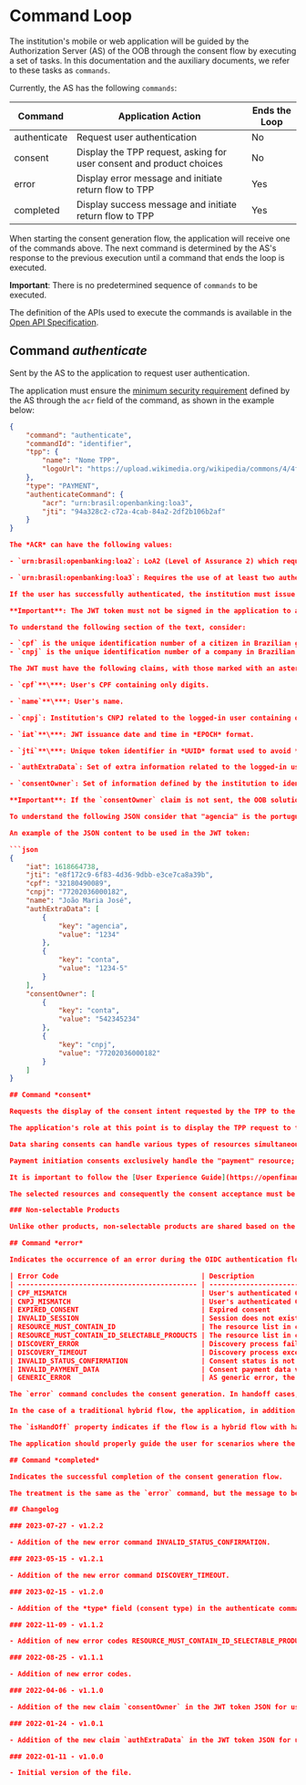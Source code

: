 # Command Loop

The institution's mobile or web application will be guided by the Authorization Server (AS) of the OOB through the consent flow by executing a set of tasks. In this documentation and the auxiliary documents, we refer to these tasks as `commands`.

Currently, the AS has the following `commands`:

| Command      | Application Action                                                              | Ends the Loop  |
| ------------ | --------------------------------------------------------------------------------| -------------- |
| authenticate | Request user authentication                                                     | No             |
| consent      | Display the TPP request, asking for user consent and product choices            | No             |
| error        | Display error message and initiate return flow to TPP                           | Yes            |
| completed    | Display success message and initiate return flow to TPP                         | Yes            |

When starting the consent generation flow, the application will receive one of the commands above. The next command is determined by the AS's response to the previous execution until a command that ends the loop is executed.

**Important**: There is no predetermined sequence of `commands` to be executed.

The definition of the APIs used to execute the commands is available in the [Open API Specification](./oas-webapp2as.yaml).

## Command *authenticate*

Sent by the AS to the application to request user authentication.

The application must ensure the [minimum security requirement](https://openfinancebrasil.atlassian.net/wiki/spaces/OF/pages/240648193/Seguran+a) defined by the AS through the `acr` field of the command, as shown in the example below:

```json
{
    "command": "authenticate",
    "commandId": "identifier",
    "tpp": {
        "name": "Nome TPP",
        "logoUrl": "https://upload.wikimedia.org/wikipedia/commons/4/4f/SVG_Logo.svg"
    },
    "type": "PAYMENT",
    "authenticateCommand": {
        "acr": "urn:brasil:openbanking:loa3",
        "jti": "94a328c2-c72a-4cab-84a2-2df2b106b2af"
    }
}

The *ACR* can have the following values:

- `urn:brasil:openbanking:loa2`: LoA2 (Level of Assurance 2) which requires the user to be authenticated with at least one authentication factor.

- `urn:brasil:openbanking:loa3`: Requires the use of at least two authentication factors.

If the user has successfully authenticated, the institution must issue a signed JWT token and send it to the AS through the API `PUT /app/commands/{id}/authentication`, where `id` is the `commandId` of the executed command.

**Important**: The JWT token must not be signed in the application to avoid exposing the private signing key. The public key used must be exposed via a URL containing the *JWKS* to be configured through the property [`customer/federationJwksUrl`](../deploy/oob-authorization-server/readme.md#customerfederationjwksurl).

To understand the following section of the text, consider:

- `cpf` is the unique identification number of a citizen in Brazilian government registers
- `cnpj` is the unique identification number of a company in Brazilian government registers

The JWT must have the following claims, with those marked with an asterisk being mandatory:

- `cpf`**\***: User's CPF containing only digits.

- `name`**\***: User's name.

- `cnpj`: Institution's CNPJ related to the logged-in user containing only digits.

- `iat`**\***: JWT issuance date and time in *EPOCH* format.

- `jti`**\***: Unique token identifier in *UUID* format used to avoid *replay-attacks*. It must be filled with the same value received from the AS in the command.

- `authExtraData`: Set of extra information related to the logged-in user represented by an array of key/value dictionaries with two mandatory fields, `key` and `value`. It should be used to send user credentials if the institution does not use *cpf* or *cnpj* for authentication.

- `consentOwner`: Set of information defined by the institution to identify the consent owner, such as agency, account, CPF, and/or CNPJ. It consists of an array of key/value dictionaries with two mandatory fields, `key` and `value`. This field is used for consent consultation via the [Backoffice API](../backoffice-portal/apis-backoffice/readme.md).

**Important**: If the `consentOwner` claim is not sent, the OOB solution will use the user's `cpf` and `cnpj` to define the consent owner.

To understand the following JSON consider that "agencia" is the portuguese term for bank's branch of an account holder, and "conta" is its account numeric identification. 

An example of the JSON content to be used in the JWT token:

```json
{
    "iat": 1618664738,
    "jti": "e8f172c9-6f83-4d36-9dbb-e3ce7ca8a39b",
    "cpf": "32180490089",
    "cnpj": "77202036000182",
    "name": "João Maria José",
    "authExtraData": [
        {
            "key": "agencia",
            "value": "1234"
        },
        {
            "key": "conta",
            "value": "1234-5"
        }
    ],
    "consentOwner": [
        {
            "key": "conta",
            "value": "542345234"
        },
        {
            "key": "cnpj",
            "value": "77202036000182"
        }
    ]
}

## Command *consent*

Requests the display of the consent intent requested by the TPP to the institution. The consent information is returned along with the command, in addition to the TPP's information, the institution's brand (for installations with multi-brand support), and, for data sharing consents, descriptive information of the permissions and types of resources requested.

The application's role at this point is to display the TPP request to the user and collect the user's consent in addition to the choice of selectable resources.

Data sharing consents can handle various types of resources simultaneously, and many of these types can be selectable resources. The selectable resources must be displayed for the user to choose whether or not to share each product.

Payment initiation consents exclusively handle the "payment" resource; this type of resource was internally created in the OOB to allow various products as financial sources for payments, decoupled from the exclusivity of using current/savings accounts. The "payment" resources have two extra properties to transmit the balance and the balance currency, allowing the application to display them to facilitate the user's choice of the financial source for the payment in question.

It is important to follow the [User Experience Guide](https://openfinancebrasil.atlassian.net/wiki/spaces/OF/pages/17378535/Guia+de+Experi+ncia+do+Usu+rio) of Open Finance Brazil at this stage.

The selected resources and consequently the consent acceptance must be sent to the AS through the API `PUT /app/command/{id}/consent`.

### Non-selectable Products

Unlike other products, non-selectable products are shared based on the permissions provided in the data-sharing consent. Therefore, during consent approval, they are not selected.

## Command *error*

Indicates the occurrence of an error during the OIDC authentication flow. The error is described in the command and can be known errors of the Open Finance Brazil process or unexpected errors as seen in the table below.

| Error Code                                   | Description                                                                                                 |
| -------------------------------------------- | ----------------------------------------------------------------------------------------------------------- |
| CPF_MISMATCH                                 | User's authenticated CPF differs from the one sent by the TPP in the consent intent                         |
| CNPJ_MISMATCH                                | User's authenticated CNPJ differs from the one sent by the TPP in the consent intent                        |
| EXPIRED_CONSENT                              | Expired consent                                                                                            |
| INVALID_SESSION                              | Session does not exist or expired due to the 10-minute timeout                                              |
| RESOURCE_MUST_CONTAIN_ID                     | The resource list in consent approval must contain at least one ID                                          |
| RESOURCE_MUST_CONTAIN_ID_SELECTABLE_PRODUCTS | The resource list in consent approval must contain at least one ID for each selectable product              |
| DISCOVERY_ERROR                              | Discovery process failure                                                                                   |
| DISCOVERY_TIMEOUT                            | Discovery process exceeded the timeout                                                                      |
| INVALID_STATUS_CONFIRMATION                  | Consent status is not valid for confirmation                                                                |
| INVALID_PAYMENT_DATA                         | Consent payment data validation failure                                                                     |
| GENERIC_ERROR                                | AS generic error, the `message` field contains the error description to be displayed to the user            |

The `error` command concludes the consent generation. In handoff cases, the application should only display the error message to the user and end the consent generation process. The page on the device that initiated the consent process will automatically return to the TPP informing the consent error reason.

In the case of a traditional hybrid flow, the application, in addition to displaying the error message, should also request the device's operating system to open the return URL sent in the command, ensuring that the TPP is informed of the error reason and resumes the flow as expected by the Open Finance Brazil User Experience Guide.

The `isHandOff` property indicates if the flow is a hybrid flow with handoff, and in cases where the value is `false`, the `redirectTo` property, when returned, contains the URL that should be opened in the device's operating system to return to the TPP.

The application should properly guide the user for scenarios where the `redirectTo` property is not present.

## Command *completed*

Indicates the successful completion of the consent generation flow.

The treatment is the same as the `error` command, but the message to be displayed to the user is the success of the consent. The return to the TPP should be handled as described in the `error`.

## Changelog

### 2023-07-27 - v1.2.2

- Addition of the new error command INVALID_STATUS_CONFIRMATION.

### 2023-05-15 - v1.2.1

- Addition of the new error command DISCOVERY_TIMEOUT.

### 2023-02-15 - v1.2.0

- Addition of the *type* field (consent type) in the authenticate command response.

### 2022-11-09 - v1.1.2

- Addition of new error codes RESOURCE_MUST_CONTAIN_ID_SELECTABLE_PRODUCTS.

### 2022-08-25 - v1.1.1

- Addition of new error codes.

### 2022-04-06 - v1.1.0

- Addition of the new claim `consentOwner` in the JWT token JSON for use in the authenticate command.

### 2022-01-24 - v1.0.1

- Addition of the new claim `authExtraData` in the JWT token JSON for use in the authenticate command.

### 2022-01-11 - v1.0.0

- Initial version of the file.


